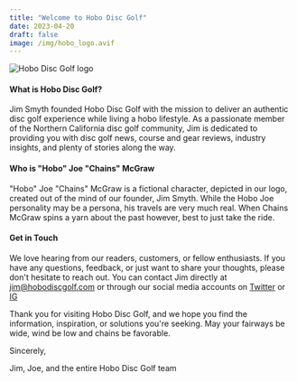 ```yaml
---
title: "Welcome to Hobo Disc Golf"
date: 2023-04-20
draft: false
image: /img/hobo_logo.avif
---
```

![Hobo Disc Golf logo](/img/hobo_logo.avif)

#### What is Hobo Disc Golf?

Jim Smyth founded Hobo Disc Golf with the mission to deliver an authentic disc golf experience while living a hobo lifestyle. As a passionate member of the Northern California disc golf community, Jim is dedicated to providing you with disc golf news, course and gear reviews, industry insights, and plenty of stories along the way.

#### Who is "Hobo" Joe "Chains" McGraw

"Hobo" Joe "Chains" McGraw is a fictional character, depicted in our logo, created out of the mind of our founder, Jim Smyth. While the Hobo Joe personality may be a persona, his travels are very much real. When Chains McGraw spins a yarn about the past however, best to just take the ride.

#### Get in Touch

We love hearing from our readers, customers, or fellow enthusiasts. If you have any questions, feedback, or just want to share your thoughts, please don't hesitate to reach out. You can contact Jim directly at jim@hobodiscgolf.com or through our social media accounts on [Twitter](https://twitter.com/HoboDG/) or [IG](https://www.instagram.com/HoboDiscGolf/)

Thank you for visiting Hobo Disc Golf, and we hope you find the information, inspiration, or solutions you're seeking. May your fairways be wide, wind be low and chains be favorable. 

Sincerely,

Jim, Joe, and the entire Hobo Disc Golf team
